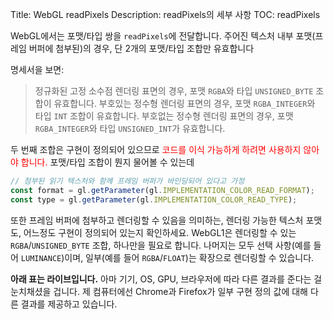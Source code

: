 Title: WebGL readPixels
Description: readPixels의 세부 사항
TOC: readPixels


WebGL에서는 포맷/타입 쌍을 `readPixels`에 전달합니다.
주어진 텍스처 내부 포맷(프레임 버퍼에 첨부된)의 경우, 단 2개의 포맷/타입 조합만 유효합니다

명세서을 보면:

> 정규화된 고정 소수점 렌더링 표면의 경우, 포맷 `RGBA`와 타입 `UNSIGNED_BYTE` 조합이 유효합니다.
부호있는 정수형 렌더링 표면의 경우, 포맷 `RGBA_INTEGER`와 타입 `INT` 조합이 유효합니다.
부호없는 정수형 렌더링 표면의 경우, 포맷 `RGBA_INTEGER`와 타입 `UNSIGNED_INT`가 유효합니다.

두 번째 조합은 구현이 정의되어 있으므로 <span style="color:red;">코드를 이식 가능하게 하려면 사용하지 않아야 합니다.</span>
포맷/타입 조합이 뭔지 물어볼 수 있는데

```js
// 첨부된 읽기 텍스처와 함께 프레임 버퍼가 바인딩되어 있다고 가정
const format = gl.getParameter(gl.IMPLEMENTATION_COLOR_READ_FORMAT);
const type = gl.getParameter(gl.IMPLEMENTATION_COLOR_READ_TYPE);
```

또한 프레임 버퍼에 첨부하고 렌더링할 수 있음을 의미하는, 렌더링 가능한 텍스처 포맷도, 어느정도 구현이 정의되어 있는지 확인하세요.
WebGL1은 렌더링할 수 있는 `RGBA`/`UNSIGNED_BYTE` 조합, 하나만을 필요로 합니다.
나머지는 모두 선택 사항(예를 들어 `LUMINANCE`)이며, 일부(예를 들어 `RGBA`/`FLOAT`)는 확장으로 렌더링할 수 있습니다.

**아래 표는 라이브입니다.**
아마 기기, OS, GPU, 브라우저에 따라 다른 결과를 준다는 걸 눈치채셨을 겁니다.
제 컴퓨터에선 Chrome과 Firefox가 일부 구현 정의 값에 대해 다른 결과를 제공하고 있습니다.

<div class="webgl_center" data-diagram="formats"></div>

<script src="../resources/twgl-full.min.js"></script>
<script src="resources/webgl-readpixels.js"></script>

